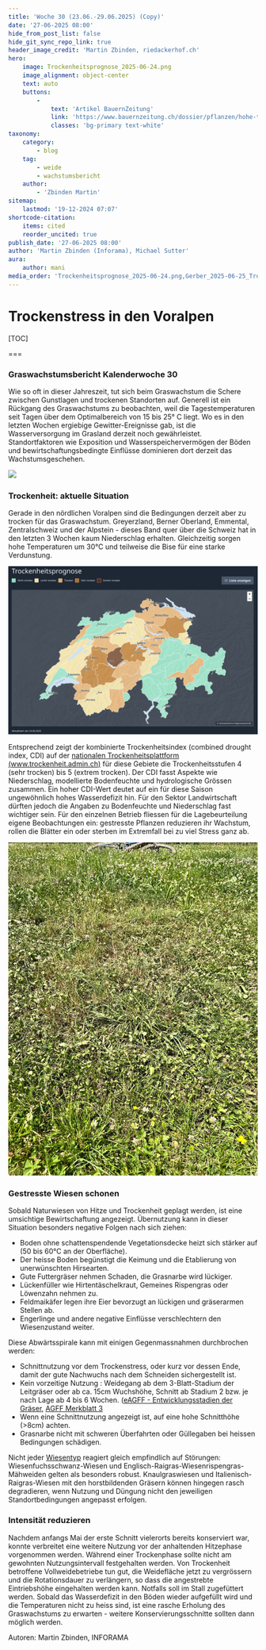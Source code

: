 ```yaml
---
title: 'Woche 30 (23.06.-29.06.2025) (Copy)'
date: '27-06-2025 08:00'
hide_from_post_list: false
hide_git_sync_repo_link: true
header_image_credit: 'Martin Zbinden, riedackerhof.ch'
hero:
    image: Trockenheitsprognose_2025-06-24.png
    image_alignment: object-center
    text: auto
    buttons:
        -
            text: 'Artikel BauernZeitung'
            link: 'https://www.bauernzeitung.ch/dossier/pflanzen/hohe-temperaturen-setzen-die-weide-unter-stress-551331'
            classes: 'bg-primary text-white'
taxonomy:
    category:
        - blog
    tag:
        - weide
        - wachstumsbericht
    author:
        - 'Zbinden Martin'
sitemap:
    lastmod: '19-12-2024 07:07'
shortcode-citation:
    items: cited
    reorder_uncited: true
publish_date: '27-06-2025 08:00'
author: 'Martin Zbinden (Inforama), Michael Sutter'
aura:
    author: mani
media_order: 'Trockenheitsprognose_2025-06-24.png,Gerber_2025-06-25_Trockene-Wiese.jpeg'
---
```


# Trockenstress in den Voralpen





[TOC]

===

### Graswachstumsbericht Kalenderwoche 30
Wie so oft in dieser Jahreszeit, tut sich beim Graswachstum die Schere zwischen Gunstlagen und trockenen Standorten auf.  Generell ist ein  Rückgang des Graswachstums zu beobachten, weil die Tagestemperaturen seit Tagen über dem Optimalbereich von 15 bis 25° C liegt. Wo es in den letzten Wochen ergiebige Gewitter-Ereignisse gab, ist die Wasserversorgung im Grasland derzeit noch gewährleistet. Standortfaktoren wie Exposition und Wasserspeichervermögen der Böden und bewirtschaftungsbedingte Einflüsse dominieren dort derzeit das Wachstumsgeschehen. 

[![](/uploads/archive/Graswachstumkarte_2025KW26.svg)](/growth)

### Trockenheit: aktuelle Situation
Gerade in den nördlichen Voralpen sind die Bedingungen derzeit aber zu trocken für das Graswachstum.  Greyerzland, Berner Oberland, Emmental, Zentralschweiz und der Alpstein - dieses Band quer über die Schweiz hat in den letzten 3 Wochen kaum Niederschlag erhalten. Gleichzeitig sorgen hohe Temperaturen um 30°C und teilweise die Bise für eine starke Verdunstung. 

![Trockenheitsprognose_2025-06-24](Trockenheitsprognose_2025-06-24.png "Quelle: https://www.trockenheit.admin.ch/de, aufgerufen am 25. Juni 2025")

Entsprechend zeigt der kombinierte Trockenheitsindex (combined drought index, CDI) auf der [nationalen Trockenheitsplattform (www.trockenheit.admin.ch)](https://www.trockenheit.admin.ch/)  für diese Gebiete die Trockenheitsstufen 4 (sehr trocken) bis 5 (extrem trocken). Der CDI fasst Aspekte wie Niederschlag, modellierte Bodenfeuchte und hydrologische Grössen zusammen. Ein hoher CDI-Wert deutet auf ein für diese Saison ungewöhnlich hohes Wasserdefizit hin. 
Für den Sektor Landwirtschaft dürften jedoch die Angaben zu Bodenfeuchte und Niederschlag fast wichtiger sein. Für den einzelnen Betrieb fliessen für die Lagebeurteilung eigene Beobachtungen ein: gestresste Pflanzen reduzieren ihr Wachstum, rollen die Blätter ein oder sterben im Extremfall bei zu viel Stress ganz ab.

![Gerber_2025-06-25_Trockene-Wiese](Gerber_2025-06-25_Trockene-Wiese.jpeg?lightbox "Im Sommer und Herbst neigen viele Bestände dazu, in einen höheren Kleeanteil abzudriften. Regelmässige Stickstoffgaben helfen, den Gräseranteil zu fördern. Bild: N. Marti")

### Gestresste Wiesen schonen
Sobald Naturwiesen von Hitze und Trockenheit geplagt werden, ist eine umsichtige  Bewirtschaftung angezeigt. Übernutzung kann in dieser Situation besonders negative Folgen nach sich ziehen:
* Boden ohne schattenspendende Vegetationsdecke heizt sich stärker auf (50 bis 60°C an der Oberfläche).
* Der heisse Boden begünstigt die Keimung und die Etablierung von unerwünschten Hirsearten. 
* Gute Futtergräser nehmen Schaden, die Grasnarbe wird lückiger. 
* Lückenfüller wie Hirtentäschelkraut, Gemeines Rispengras oder Löwenzahn nehmen zu.
* Feldmaikäfer legen ihre Eier bevorzugt an lückigen und gräserarmen Stellen ab.
* Engerlinge und andere negative Einflüsse verschlechtern den Wiesenzustand weiter.

Diese Abwärtsspirale kann mit einigen Gegenmassnahmen durchbrochen werden:
- Schnittnutzung vor dem Trockenstress, oder kurz vor dessen Ende, damit der gute Nachwuchs nach dem Schneiden sichergestellt ist.
- Kein vorzeitige Nutzung : Weidegang ab dem 3-Blatt-Stadium der Leitgräser oder ab ca. 15cm Wuchshöhe, Schnitt ab Stadium 2 bzw. je nach Lage ab 4 bis 6 Wochen. ([eAGFF - Entwicklungsstadien der Gräser](https://www.eagff.ch/wiesenpflanzen-kennen/graeser/entwicklungsstadien/einleitung-definition),  [AGFF Merkblatt 3](https://www.eagff.ch/files/images/bilder/Raufutter_produzieren/Futterqualitaet/agff-mb3_1707_D_21_bewertung_von_wiesenfutter_ohne_06.05.pdf)
- Wenn eine Schnittnutzung angezeigt ist, auf eine hohe Schnitthöhe (>8cm) achten.
- Grasnarbe nicht mit schweren Überfahrten oder Güllegaben bei heissen Bedingungen schädigen. 

Nicht jeder [Wiesentyp](https://www.eagff.ch/wiesenpflanzen-kennen/wiesentypen/einleitung-uebersicht) reagiert gleich empfindlich auf Störungen: Wiesenfuchsschwanz-Wiesen und Englisch-Raigras-Wiesenrispengras-Mähweiden gelten als besonders robust. Knaulgraswiesen und Italienisch-Raigras-Wiesen mit  den horstbildenden Gräsern können hingegen rasch degradieren, wenn Nutzung und Düngung nicht den jeweiligen Standortbedingungen angepasst erfolgen. 



### Intensität reduzieren
Nachdem anfangs Mai der erste Schnitt vielerorts bereits konserviert war, konnte verbreitet eine weitere Nutzung vor der anhaltenden Hitzephase vorgenommen werden. Während einer Trockenphase sollte nicht am gewohnten Nutzungsintervall festgehalten werden. Von Trockenheit betroffene Vollweidebetriebe tun gut, die Weidefläche jetzt zu vergrössern und die Rotationsdauer zu verlängern, so dass die angestrebte Eintriebshöhe eingehalten werden kann. Notfalls soll im Stall zugefüttert werden. Sobald das Wasserdefizit in den Böden wieder aufgefüllt wird und die Temperaturen nicht zu heiss sind, ist eine rasche Erholung des Graswachstums zu erwarten - weitere Konservierungsschnitte sollten dann möglich werden.

Autoren: 
Martin Zbinden, INFORAMA